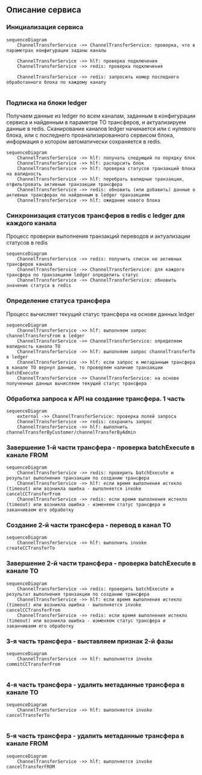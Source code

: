 ## Описание сервиса 

### Инициализация сервиса

```mermaid
sequenceDiagram
    ChannelTransferService ->> ChannelTransferService: проверка, что в параметрах конфигурации заданы каналы
    
    ChannelTransferService ->> hlf: проверка подключения
    ChannelTransferService ->> redis: проверка подключения 
    
    ChannelTransferService ->> redis: запросить номер последнего обработанного блока по каждому каналу
    
```

### Подписка на блоки ledger

Получаем данные из ledger по всем каналам, заданным в конфигурации сервиса и найденным в параметре TO трансферов, и актуализируем данные в redis. 
Сканирование каналов ledger начинается или с нулевого блока, или с последнего проанализированного сервисом блока,
информация о котором автоматически сохраняется в redis. 

```mermaid
sequenceDiagram
    ChannelTransferService ->> hlf: получать следующий по порядку блок
    ChannelTransferService ->> hlf: распарсить блок
    ChannelTransferService ->> hlf: проверка статусов транзакций блока на валидность
    ChannelTransferService ->> hlf: перебрать валидные транзакции, отфильтровать активные транзакции трансфера
    ChannelTransferService ->> redis: обновить (или добавить) данные о активных трансферах по найденным в ledger транзакциям
    ChannelTransferService ->> hlf: ожидание нового блока

```

###  Синхронизация статусов трансферов в redis с ledger для каждого канала

Процесс проверки выполнения транзакций переводов и актуализации статусов в redis

```mermaid
sequenceDiagram
    ChannelTransferService ->> redis: получить список не активных трансферов канала
    ChannelTransferService ->> ChannelTransferService: для каждого трансфера по транзакциям ledger определить статус
    ChannelTransferService ->> ChannelTransferService: обновить значение статуса в redis

```

### Определение статуса трансфера

Процесс вычисляет текущий статус трансфера на основе данных ledger 

```mermaid
sequenceDiagram
    ChannelTransferService ->> hlf: выполняем запрос сhannelTransfersFrom в ledger
    ChannelTransferService ->> ChannelTransferService: определяем валидность канала TO
    ChannelTransferService ->> hlf: выполняем запрос сhannelTransferTo в ledger
    ChannelTransferService ->> hlf: если запрос к метаданным трансфера в канале TO вернул данные, то проверяем наличие транзакции batchExecute 
    ChannelTransferService ->> ChannelTransferService: на основе полученных данных вычисляем текущий статус трансфера  
```

### Обработка запроса к API на создание трансфера. 1 часть

```mermaid
sequenceDiagram
    external ->> ChannelTransferService: проверка полей запроса
    ChannelTransferService ->> redis: сохранить запрос
    ChannelTransferService ->> hlf: выполнить channelTransferByCustomer/channelTransferByAdmin
```

### Завершение 1-й части трансфера - проверка batchExecute в канале FROM

```mermaid
sequenceDiagram
    ChannelTransferService ->> redis: проверить batchExecute и результат выполнения транзакции по созданию трансфера
    ChannelTransferService ->> hlf: если время выполнения истекло (timeout) или возникла ошибка - выполняется invoke cancelCCTransferFrom
    ChannelTransferService ->> redis: если время выполнения истекло (timeout) или возникла ошибка - изменяем статус трансфера и заканчиваем его обработку 

```
### Создание 2-й части трансфера - перевод в канал TO

```mermaid
sequenceDiagram
    ChannelTransferService ->> hlf: выполнить invoke createCCTransferTo

```

### Завершение 2-й части трансфера - проверка batchExecute в канале TO

```mermaid
sequenceDiagram
    ChannelTransferService ->> redis: проверить batchExecute и результат выполнения транзакции по созданию трансфера
    ChannelTransferService ->> hlf: если время выполнения истекло (timeout) или возникла ошибка - выполняется invoke cancelCCTransferFrom
    ChannelTransferService ->> redis: если время выполнения истекло (timeout) или возникла ошибка - изменяем статус трансфера и заканчиваем его обработку 
```
### 3-я часть трансфера - выставляем признак 2-й фазы

```mermaid
sequenceDiagram
    ChannelTransferService ->> hlf: выполняется invoke commitCCTransferFrom
    
```

### 4-я часть трансфера - удалить метаданные трансфера в канале TO

```mermaid
sequenceDiagram
    ChannelTransferService ->> hlf: выполняется invoke cancelTransferTo
    
```

### 5-я часть трансфера - удалить метаданные трансфера в канале FROM

```mermaid
sequenceDiagram
    ChannelTransferService ->> hlf: выполняется invoke cancelTransferFROM

```
